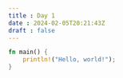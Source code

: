 ```yaml
---
title : Day 1
date : 2024-02-05T20:21:43Z
draft : false
---
```

``` rust
fn main() {
    println!("Hello, world!");
}
``` 
